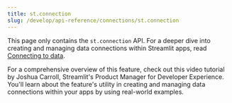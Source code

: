 ```yaml
---
title: st.connection
slug: /develop/api-reference/connections/st.connection
---
```


<Tip>

This page only contains the `st.connection` API. For a deeper dive into creating and managing data connections within Streamlit apps, read [Connecting to data](/develop/concepts/connecting-to-data).

</Tip>

<Autofunction function="streamlit.connection" ancestor="streamlit.experimental_connection" />

For a comprehensive overview of this feature, check out this video tutorial by Joshua Carroll, Streamlit's Product Manager for Developer Experience. You'll learn about the feature's utility in creating and managing data connections within your apps by using real-world examples.

<YouTube videoId="xQwDfW7UHMo" />
